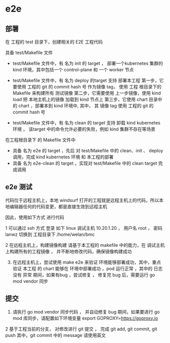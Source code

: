 # e2e

## 部署

在 工程的 test 目录下，创建相关的 E2E 工程代码

具备 test/Makefile 文件 
- test/Makefile 文件中，有 名为 init  的 target  ，  部署一个kubernetes 集群的 kind 环境，其中包括一个 control-plane 和 一个 worker 节点  

- test/Makefile 文件中，有 名为 deploy 的target  支持 部署本工程
第一步，它要使用  工程的 git 的 commit hash 号 作为镜像 tag， 使用 工程 根目录下的 Makefile 来构建所有 测试镜像
第二步，它需要使用 上一步镜像，使用 kind load 把 本地主机上的镜像 加载到 kind 节点上
第三步，它使用 chart 目录中的 chart ，部署本到 kind 环境中, 其中， 其 镜像 tag 使用 工程的 git 的 commit hash 号

- test/Makefile 文件中，有 名为 clean 的 target  支持 卸载 kind  kubernetes 环境 ， 该target 中的命令允许必要的失败，例如 kind 集群不存在等场景


在工程根目录下 的 Makefile 文件中
- 具备 名为 e2e 的 target ，先后 对  test/Makefile 中的 clean、init 、 deploy 调用，完成 kind  kubernetes 环境 和 本工程的部署
- 具备 名为 e2e-clean 的 target ，实现对  test/Makefile 中的 clean target 完成调用

## e2e 测试

代码位于远程主机上，本地 windsurf 打开的工程就是远程主机上的代码，所以本地编辑器任何的代码变更，都是直接生效到远程主机

因此，使用如下方式 进行代码 

1 可以通过 ssh 方式 登录 如下 linux 调试主机 
   10.20.1.20 ， 用户名 root ， 密码 lanwz
    切换到 工程目录下  /home/welan/bmc

2 在远程主机上，构建镜像构建
    请基于本工程的 makefile 中的能力，在 调试主机上构建所有的工程镜像 ， 并不断地修改代码，确保镜像构建成功

3. 在远程主机上，尝试使用 make e2e 来验证 环境能够部署成功，其中，重点验证 本工程 的 chart 能够在 环境中部署成功 ，pod 运行正常 ，其中的 日志没有 异常
期间，如果有bug ，尝试修复 ， 修复完 bug 后，需要运行  go mod vendor 同步

## 提交

1. 请执行  go mod vendor 同步代码 ， 并自动修复 bug 
 期间，如果要进行 go mod 库同步，请配置如下环境变量 
    export GOPROXY=https://goproxy.io

2  基于工程当前的分支， 对修改进行 git 提交 ， 完成 git add, git commit, git push
   其中，git commit 中的 message 请使用英文
